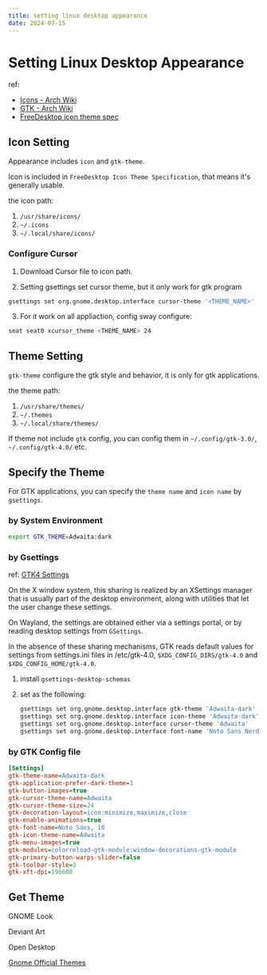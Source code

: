 ```yaml
---
title: setting linux desktop appearance
date: 2024-07-15
---
```


# Setting Linux Desktop Appearance

ref:

- [Icons - Arch Wiki](https://wiki.archlinux.org/title/icons)
- [GTK - Arch Wiki](https://wiki.archlinux.org/title/GTK)
- [FreeDesktop icon theme spec](https://specifications.freedesktop.org/icon-theme-spec)

## Icon Setting

Appearance includes `icon` and `gtk-theme`.

Icon is included in `FreeDesktop Icon Theme Specification`, that means it's generally usable.

the icon path:

1. `/usr/share/icons/`
2. `~/.icons`
3. `~/.local/share/icons/`

### Configure Cursor

1. Download Cursor file to icon path.

2. Setting gsettings set cursor theme, but it only work for gtk program

  ```sh
  gsettings set org.gnome.desktop.interface cursor-theme '<THEME_NAME>'
  ```
3. For it work on all appliaction, config sway configure:

  ```sh
  seat seat0 xcursor_theme <THEME_NAME> 24
  ```


## Theme Setting

`gtk-theme` configure the gtk style and behavior, it is only for gtk applications.

the theme path:

1. `/usr/share/themes/`
2. `~/.themes`
3. `~/.local/share/themes/`

If theme not include `gtk` config, you can config them in `~/.config/gtk-3.0/`, `~/.config/gtk-4.0/` etc.

## Specify the Theme

For GTK applications, you can specify the `theme name` and `icon name` by `gsettings`.

### by System Environment

```sh
export GTK_THEME=Adwaita:dark
```

### by Gsettings

ref: [GTK4 Settings](https://docs.gtk.org/gtk4/class.Settings.html)

On the X window system, this sharing is realized by an XSettings manager that is usually part of the desktop environment, along with utilities that let the user change these settings.

On Wayland, the settings are obtained either via a settings portal, or by reading desktop settings from `GSettings`.

In the absence of these sharing mechanisms, GTK reads default values for settings from settings.ini files in /etc/gtk-4.0, `$XDG_CONFIG_DIRS/gtk-4.0` and `$XDG_CONFIG_HOME/gtk-4.0`.

1. install `gsettings-desktop-schemas`

2. set as the following:

   ```sh
   gsettings set org.gnome.desktop.interface gtk-theme 'Adwaita-dark'
   gsettings set org.gnome.desktop.interface icon-theme 'Adwaita-dark'
   gsettings set org.gnome.desktop.interface cursor-theme 'Adwaita'
   gsettings set org.gnome.desktop.interface font-name 'Noto Sans Nerd Font 12'
   ```

### by GTK Config file

```ini
[Settings]
gtk-theme-name=Adwaita-dark
gtk-application-prefer-dark-theme=1
gtk-button-images=true
gtk-cursor-theme-name=Adwaita
gtk-cursor-theme-size=24
gtk-decoration-layout=icon:minimize,maximize,close
gtk-enable-animations=true
gtk-font-name=Noto Sans, 10
gtk-icon-theme-name=Adwaita
gtk-menu-images=true
gtk-modules=colorreload-gtk-module:window-decorations-gtk-module
gtk-primary-button-warps-slider=false
gtk-toolbar-style=3
gtk-xft-dpi=196608
```

## Get Theme

GNOME Look

Deviant Art

Open Desktop

[Gnome Official Themes](https://gitlab.gnome.org/Archive/gnome-themes-extra/)
